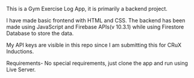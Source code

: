 This is a Gym Exercise Log App, it is primarily a backend project.

I have made basic frontend with HTML and CSS.
The backend has been made using JavaScript and Firebase APIs(v 10.3.1) while using Firestore Database to store the data.

My API keys are visible in this repo since I am submitting this for CRuX Inductions.

Requirements- No special requirements, just clone the app and run using Live Server.
